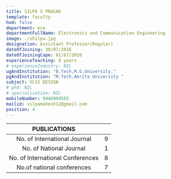 ```yaml
---
title: SILPA S PRASAD
template: faculty
hod: false
department: ece
departmentFullName: Electronics and Communication Engineering
image: ./shilpa.jpg
designation: Assistant Professor(Regular)
dateOfJoining: 30/07/2016
dateOfJoiningCape: 01/07/2010
experienceTeaching: 9 years
# experienceIndustry: NIL
ugAndInstitution: "B.Tech,M.G.University."
pgAndInstitution: "M.Tech,Amrita University "
subject: VLSI DESIGN
# phd: NIL
# specialization: NIL
mobileNumber: 9446909565
mailid: silpamahesh12@gmail.com
position: 4
---
```

|           PUBLICATIONS           |     |
| :------------------------------: | :-: |
|   No. of International Journal   |  9  |
|     No. of National Journal      |  1  |
| No. of International Conferences |  8  |
|    No.of national conferences    |  7  |